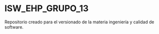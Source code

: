 # ISW_EHP_GRUPO_13
Repositorio creado para el versionado de la materia ingeniería y calidad de software. 
